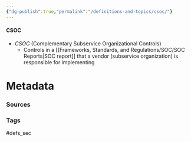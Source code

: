 ```yaml
---
{"dg-publish":true,"permalink":"/definitions-and-topics/csoc/"}
---
```


#### CSOC
- *CSOC* (Complementary Subservice Organizational Controls)
	- Controls in a [[Frameworks, Standards, and Regulations/SOC/SOC Reports\|SOC report]] that a vendor (subservice organization) is responsible for implementing






# Metadata

### Sources


### Tags
#defs_sec 